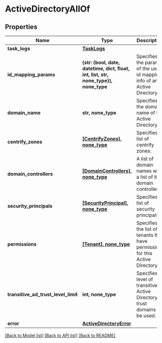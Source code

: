 # ActiveDirectoryAllOf


## Properties
Name | Type | Description | Notes
------------ | ------------- | ------------- | -------------
**task_logs** | [**TaskLogs**](TaskLogs.md) |  | [optional] 
**id_mapping_params** | **{str: (bool, date, datetime, dict, float, int, list, str, none_type)}, none_type** | Specifies the params of the user id mapping info of an Active Directory. | [optional] 
**domain_name** | **str, none_type** | Specifies the domain name of the Active Directory. | [optional] 
**centrify_zones** | [**[CentrifyZones], none_type**](CentrifyZones.md) | Specifies a list of centrify zones. | [optional] 
**domain_controllers** | [**[DomainControllers], none_type**](DomainControllers.md) | A list of domain names with a list of it&#39;s domain controllers. | [optional] 
**security_principals** | [**[SecurityPrincipal], none_type**](SecurityPrincipal.md) | Specifies a list of security principals. | [optional] 
**permissions** | [**[Tenant], none_type**](Tenant.md) | Specifies the list of tenants that have permissions for this Active Directory. | [optional] 
**transitive_ad_trust_level_limit** | **int, none_type** | Specifies level of transitive Active Directory trust domains to be used. | [optional] 
**error** | [**ActiveDirectoryError**](ActiveDirectoryError.md) |  | [optional] 

[[Back to Model list]](../README.md#documentation-for-models) [[Back to API list]](../README.md#documentation-for-api-endpoints) [[Back to README]](../README.md)


